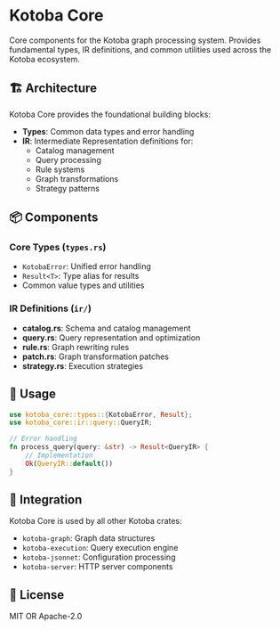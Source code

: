 # Kotoba Core

Core components for the Kotoba graph processing system. Provides fundamental types, IR definitions, and common utilities used across the Kotoba ecosystem.

## 🏗️ Architecture

Kotoba Core provides the foundational building blocks:

- **Types**: Common data types and error handling
- **IR**: Intermediate Representation definitions for:
  - Catalog management
  - Query processing
  - Rule systems
  - Graph transformations
  - Strategy patterns

## 📦 Components

### Core Types (`types.rs`)
- `KotobaError`: Unified error handling
- `Result<T>`: Type alias for results
- Common value types and utilities

### IR Definitions (`ir/`)
- **catalog.rs**: Schema and catalog management
- **query.rs**: Query representation and optimization
- **rule.rs**: Graph rewriting rules
- **patch.rs**: Graph transformation patches
- **strategy.rs**: Execution strategies

## 🔧 Usage

```rust
use kotoba_core::types::{KotobaError, Result};
use kotoba_core::ir::query::QueryIR;

// Error handling
fn process_query(query: &str) -> Result<QueryIR> {
    // Implementation
    Ok(QueryIR::default())
}
```

## 🤝 Integration

Kotoba Core is used by all other Kotoba crates:
- `kotoba-graph`: Graph data structures
- `kotoba-execution`: Query execution engine
- `kotoba-jsonnet`: Configuration processing
- `kotoba-server`: HTTP server components

## 📄 License

MIT OR Apache-2.0